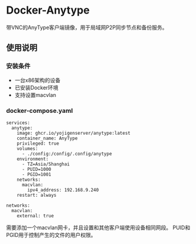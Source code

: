 # Docker-Anytype

带VNC的AnyType客户端镜像，用于局域网P2P同步节点和备份服务。

## 使用说明

### 安装条件

 - 一台x86架构的设备
 - 已安装Docker环境
 - 支持设置macvlan

### docker-compose.yaml

```docker
services:
  anytype:
    image: ghcr.io/yojigenserver/anytype:latest
    container_name: AnyType
    privileged: true
    volumes:
      - ./config:/config/.config/anytype
    environment:
      - TZ=Asia/Shanghai
      - PUID=1000
      - PGID=1001
    networks:
      macvlan:
        ipv4_address: 192.168.9.240
    restart: always

networks:
  macvlan:
    external: true
```

需要添加一个macvlan网卡，并且设置和其他客户端使用设备相同网段。
PUID和PGID用于控制产生的文件的用户权限。
